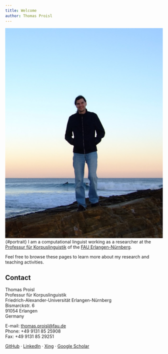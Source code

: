 ```yaml
---
title: Welcome
author: Thomas Proisl
---
```


![Thomas Proisl](thomas_proisl.jpg){#portrait}
I am a computational linguist working as a researcher at the
[Professur für Korpuslinguistik](http://www.linguistik.fau.de) of the
[FAU Erlangen-Nürnberg](http://www.fau.de).

Feel free to browse these pages to learn more about my research and
teaching activities.


## Contact ##

Thomas Proisl \
Professur für Korpuslinguistik \
Friedrich-Alexander-Universität Erlangen-Nürnberg \
Bismarckstr. 6 \
91054 Erlangen \
Germany

E-mail: [thomas.proisl@fau.de](mailto:thomas.proisl@fau.de) \
Phone: +49 9131 85 25908 \
Fax: +49 9131 85 29251

[GitHub](https://github.com/tsproisl) ·
[LinkedIn](https://www.linkedin.com/in/thomas-proisl) ·
[Xing](https://www.xing.com/profile/Thomas_Proisl) ·
[Google Scholar](https://scholar.google.de/citations?user=GOnUOS4AAAAJ)

<!-- ## News ## -->
